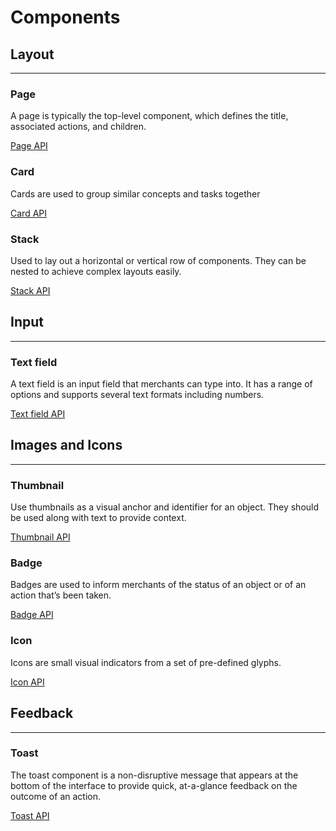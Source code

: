 # Components

## Layout
---
### Page
A page is typically the top-level component, which defines the title, associated actions, and children.

[Page API](../packages/app-extensions-polaris-components/src/client/core/components/Page.ts)

### Card
Cards are used to group similar concepts and tasks together

[Card API](../packages/app-extensions-polaris-components/src/client/core/components/Card.ts)

### Stack
Used to lay out a horizontal or vertical row of components.  They can be nested to achieve complex layouts easily.

[Stack API](../packages/app-extensions-polaris-components/src/client/core/components/Stack.ts)

## Input
---

### Text field
A text field is an input field that merchants can type into. It has a range of options and supports several text formats including numbers.

[Text field API](TextField.ts)

## Images and Icons
---

### Thumbnail
Use thumbnails as a visual anchor and identifier for an object. They should be used along with text to provide context.

[Thumbnail API](Thumbnail.ts)

### Badge
Badges are used to inform merchants of the status of an object or of an action that’s been taken.

[Badge API](Badge.ts)

### Icon
Icons are small visual indicators from a set of pre-defined glyphs. 

[Icon API](Icon.ts)

## Feedback
---

### Toast
The toast component is a non-disruptive message that appears at the bottom of the interface to provide quick, at-a-glance feedback on the outcome of an action.

[Toast API](Toast.ts)
